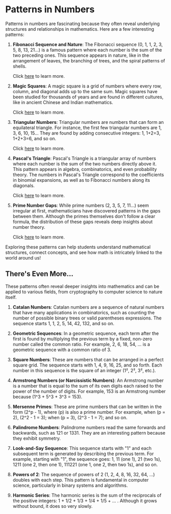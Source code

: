 # Patterns in Numbers

Patterns in numbers are fascinating because they often reveal underlying structures and relationships in mathematics. Here are a few interesting patterns:

1. **Fibonacci Sequence and Nature**: The Fibonacci sequence (0, 1, 1, 2, 3, 5, 8, 13, 21...) is a famous pattern where each number is the sum of the two preceding ones. This sequence appears in nature, like in the arrangement of leaves, the branching of trees, and the spiral patterns of shells.

    Click [here](fibonanci.md) to learn more.

2. **Magic Squares**: A magic square is a grid of numbers where every row, column, and diagonal adds up to the same sum. Magic squares have been studied for thousands of years and are found in different cultures, like in ancient Chinese and Indian mathematics.

    Click [here](magic_squares.md) to learn more.

3. **Triangular Numbers**: Triangular numbers are numbers that can form an equilateral triangle. For instance, the first few triangular numbers are 1, 3, 6, 10, 15... They are found by adding consecutive integers: 1, 1+2=3, 1+2+3=6, and so on.

    Click [here](triangular_numbers.md) to learn more.

4. **Pascal's Triangle**: Pascal's Triangle is a triangular array of numbers where each number is the sum of the two numbers directly above it. This pattern appears in algebra, combinatorics, and even probability theory. The numbers in Pascal's Triangle correspond to the coefficients in binomial expansions, as well as to Fibonacci numbers along its diagonals.

    Click [here](pascal_triangle.md) to learn more.

5. **Prime Number Gaps**: While prime numbers (2, 3, 5, 7, 11...) seem irregular at first, mathematicians have discovered patterns in the gaps between them. Although the primes themselves don't follow a clear formula, the distribution of these gaps reveals deep insights about number theory.

    Click [here](./pascal_triangle.md) to learn more.

Exploring these patterns can help students understand mathematical structures, connect concepts, and see how math is intricately linked to the world around us!

## **There's Even More...**

These patterns often reveal deeper insights into mathematics and can be applied to various fields, from cryptography to computer science to nature itself.

1. **Catalan Numbers**: Catalan numbers are a sequence of natural numbers that have many applications in combinatorics, such as counting the number of possible binary trees or valid parentheses expressions. The sequence starts 1, 1, 2, 5, 14, 42, 132, and so on.

2. **Geometric Sequences**: In a geometric sequence, each term after the first is found by multiplying the previous term by a fixed, non-zero number called the common ratio. For example, 2, 6, 18, 54, ... is a geometric sequence with a common ratio of 3.

3. **Square Numbers**: These are numbers that can be arranged in a perfect square grid. The sequence starts with 1, 4, 9, 16, 25, and so forth. Each number in this sequence is the square of an integer (1², 2², 3², etc.).

4. **Armstrong Numbers (or Narcissistic Numbers)**: An Armstrong number is a number that is equal to the sum of its own digits each raised to the power of the number of digits. For example, 153 is an Armstrong number because \(1^3 + 5^3 + 3^3 = 153\).

5. **Mersenne Primes**: These are prime numbers that can be written in the form \(2^p - 1\), where \(p\) is also a prime number. For example, when \(p = 2\), \(2^2 - 1 = 3\); when \(p = 3\), \(2^3 - 1 = 7\); and so on.

6. **Palindrome Numbers**: Palindrome numbers read the same forwards and backwards, such as 121 or 1331. They are an interesting pattern because they exhibit symmetry.

7. **Look-and-Say Sequence**: This sequence starts with "1" and each subsequent term is generated by describing the previous term. For example, starting with "1", the sequence goes: 1, 11 (one 1), 21 (two 1s), 1211 (one 2, then one 1), 111221 (one 1, one 2, then two 1s), and so on.

8. **Powers of 2**: The sequence of powers of 2 (1, 2, 4, 8, 16, 32, 64, ...) doubles with each step. This pattern is fundamental in computer science, particularly in binary systems and algorithms.

9. **Harmonic Series**: The harmonic series is the sum of the reciprocals of the positive integers: 1 + 1/2 + 1/3 + 1/4 + 1/5 + ... . Although it grows without bound, it does so very slowly.